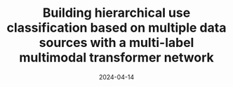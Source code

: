 ---
title: "Building hierarchical use classification based on multiple data sources with a multi-label multimodal transformer network"
authors: "Zhou, W., Persello, C., and Stein, A"
date: 2024-04-14
venue: "EGU General Assembly 2024"
location: "Vienna, Austria"
date_range: "14–19 Apr 2024"
abstract_id: "EGU24-12472"
venue_url: "https://www.egu24.eu/"
talk_type: "Conference Presentation"
--- 